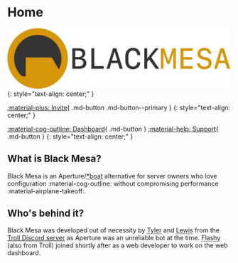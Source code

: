 # Home

![](assets/banner.png)
{: style="text-align: center;" }

[:material-plus: Invite](https://discord.com/api/oauth2/authorize?client_id=815646963693256704&permissions=402972678&scope=bot){ .md-button .md-button--primary }
{: style="text-align: center;" }

[:material-cog-outline: Dashboard](https://dashboard.blackmesa.bot/){ .md-button } [:material-help: Support](https://discord.gg/ZezqXEXBDJ){ .md-button }
{: style="text-align: center;" }

## What is Black Mesa?

Black Mesa is an Aperture/<abbr title="Rowboat fork">\*boat</abbr> alternative for server owners
who love configuration :material-cog-outline: without compromising performance
:material-airplane-takeoff:.

## Who's behind it?

Black Mesa was developed out of necessity by <abbr title="Tyler#0911">Tyler</abbr> and
<abbr title="LewisTehMinerz#1337">Lewis</abbr> from the
[Troll Discord server](https://discord.gg/troll) as Aperture was an unreliable bot at the time.
<abbr title="Flashy#1984">Flashy</abbr> (also from Troll) joined shortly after as a web developer
to work on the web dashboard.
